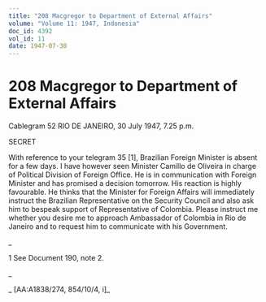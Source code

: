 ```yaml
---
title: "208 Macgregor to Department of External Affairs"
volume: "Volume 11: 1947, Indonesia"
doc_id: 4392
vol_id: 11
date: 1947-07-30
---
```


# 208 Macgregor to Department of External Affairs

Cablegram 52 RIO DE JANEIRO, 30 July 1947, 7.25 p.m.

SECRET

With reference to your telegram 35 [1], Brazilian Foreign Minister is absent for a few days. I have however seen Minister Camillo de Oliveira in charge of Political Division of Foreign Office. He is in communication with Foreign Minister and has promised a decision tomorrow. His reaction is highly favourable. He thinks that the Minister for Foreign Affairs will immediately instruct the Brazilian Representative on the Security Council and also ask him to bespeak support of Representative of Colombia. Please instruct me whether you desire me to approach Ambassador of Colombia in Rio de Janeiro and to request him to communicate with his Government.

_

1 See Document 190, note 2.

_

_ [AA:A1838/274, 854/10/4, i]_
